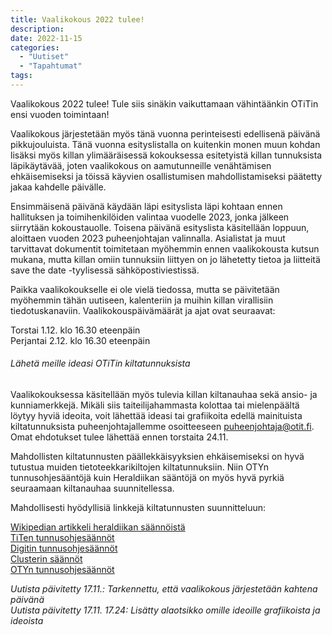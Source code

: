 ```yaml
---
title: Vaalikokous 2022 tulee!
description:
date: 2022-11-15
categories:
  - "Uutiset"
  - "Tapahtumat"
tags:
---
```


Vaalikokous 2022 tulee! Tule siis sinäkin vaikuttamaan vähintäänkin OTiTin ensi vuoden toimintaan!

<!--more-->

Vaalikokous järjestetään myös tänä vuonna perinteisesti edellisenä päivänä pikkujouluista. Tänä vuonna esityslistalla on kuitenkin monen muun kohdan lisäksi myös killan ylimääräisessä kokouksessa esitetyistä killan tunnuksista läpikäytävää, joten vaalikokous on aamutunneille venähtämisen ehkäisemiseksi ja töissä käyvien osallistumisen mahdollistamiseksi päätetty jakaa kahdelle päivälle.

Ensimmäisenä päivänä käydään läpi esityslista läpi kohtaan ennen hallituksen ja toimihenkilöiden valintaa vuodelle 2023, jonka jälkeen siirrytään kokoustauolle. Toisena päivänä esityslista käsitellään loppuun, aloittaen vuoden 2023 puheenjohtajan valinnalla. Asialistat ja muut tarvittavat dokumentit toimitetaan myöhemmin ennen vaalikokousta kutsun mukana, mutta killan omiin tunnuksiin liittyen on jo lähetetty tietoa ja liitteitä save the date -tyylisessä sähköpostiviestissä.

Paikka vaalikokoukselle ei ole vielä tiedossa, mutta se päivitetään myöhemmin tähän uutiseen, kalenteriin ja muihin killan virallisiin tiedotuskanaviin. Vaalikokouspäivämäärät ja ajat ovat seuraavat:

Torstai 1.12. klo 16.30 eteenpäin  
Perjantai 2.12. klo 16.30 eteenpäin

###### Lähetä meille ideasi OTiTin kiltatunnuksista

Vaalikokouksessa käsitellään myös tulevia killan kiltanauhaa sekä ansio- ja kunniamerkkejä. Mikäli siis taiteilijahammasta kolottaa tai mielenpäältä löytyy hyviä ideoita, voit lähettää ideasi tai grafiikoita edellä mainituista kiltatunnuksista puheenjohtajallemme osoitteeseen puheenjohtaja@otit.fi. Omat ehdotukset tulee lähettää ennen torstaita 24.11.

Mahdollisten kiltatunnusten päällekkäisyyksien ehkäisemiseksi on hyvä tutustua muiden tietoteekkarikiltojen kiltatunnuksiin. Niin OTYn tunnusohjesääntöjä kuin Heraldiikan sääntöjä on myös hyvä pyrkiä seuraamaan kiltanauhaa suunnitellessa.

Mahdollisesti hyödyllisiä linkkejä kiltatunnusten suunnitteluun:

[Wikipedian artikkeli heraldiikan säännöistä](https://fi.wikipedia.org/wiki/Heraldiikka)  
[TiTen tunnusohjesäännöt](https://tite.cs.tut.fi/wiki/merkkiohjesaeaentoe)  
[Digitin tunnusohjesäännöt](https://assets.ctfassets.net/l2p0cbhh34my/4MpmuOVPwZEu4PxUyadWym/ba62cc532ea47fae099b8bcb7cfc6dcd/Digit_ry_Tunnusohjes____nt___2022.pdf)  
[Clusterin säännöt](https://cluster.fi/rules)  
[OTYn tunnusohjesäännöt](https://www.oty.fi/wordpress/wp-content/uploads/2021/01/oty_tunnusohjesaanto.pdf)

*Uutista päivitetty 17.11.: Tarkennettu, että vaalikokous järjestetään kahtena päivänä*  
*Uutista päivitetty 17.11. 17.24: Lisätty alaotsikko omille ideoille grafiikoista ja ideoista*
